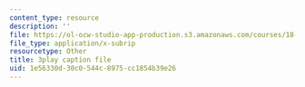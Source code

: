 ```yaml
---
content_type: resource
description: ''
file: https://ol-ocw-studio-app-production.s3.amazonaws.com/courses/18-06-linear-algebra-spring-2010/1e56330d30c0544c8975cc1854b39e26_IZqwi0wJovM.vtt
file_type: application/x-subrip
resourcetype: Other
title: 3play caption file
uid: 1e56330d-30c0-544c-8975-cc1854b39e26
---
```

